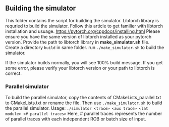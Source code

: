 ## Building the simulator
This folder contains the script for building the simulator. Libtorch library is requried to build the simulator. 
Follow this article to get familier with libtorch installation and usuage. 
https://pytorch.org/cppdocs/installing.html
Please ensure you have the same version of libtorch installed as your pytorch version.
Provide the path to libtorch library in **make_simulator.sh** file.
Create a directory `build` in same folder. 
run `./make_simulator.sh` to build the simulator.


If the simulator builds normally, you will see 100% build message. If you get some error, please verify your libtorch version or your path to libtorch is correct.

### Parallel simulator
To build the parallel simulator, copy the contents of CMakeLists_parallel.txt to CMakeLists.txt or rename the file. Then use `./make_simulator.sh` to build the parallel simulator.
Usage: `./simulator <trace> <aux trace> <lat module> <# parallel traces>`
  Here, # parallel traces represents the number of parallel traces with each independent ROB or batch size of input.  

